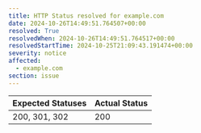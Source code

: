 ```yaml
---
title: HTTP Status resolved for example.com
date: 2024-10-26T14:49:51.764507+00:00
resolved: True
resolvedWhen: 2024-10-26T14:49:51.764517+00:00
resolvedStartTime: 2024-10-25T21:09:43.191474+00:00
severity: notice
affected:
  - example.com
section: issue
---
```


| Expected Statuses | Actual Status  |
|-------------------|----------------|
| 200, 301, 302 | 200 |
